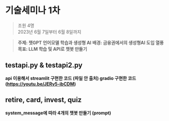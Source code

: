 # 기술세미나 1차
> 조원 4명  
> 2023년 6월 7일부터 6월 8일까지   



> <b>주제: 챗GPT 언어모델 학습과 생성형 AI
> <b>배경: 금융권에서의 생성형AI 도입 열풍
> <b>목표: LLM 학습 및 API로 챗봇 만들기 



## testapi.py & testapi2.py
api 이용해서 streamlit 구현한 코드
(파일 안 출처)
gradio 구현한 코드
(https://youtu.be/JERv5-ibCDM)

## retire, card, invest, quiz
system_message에 따라 4개의 챗봇 만들기 (prompt)
